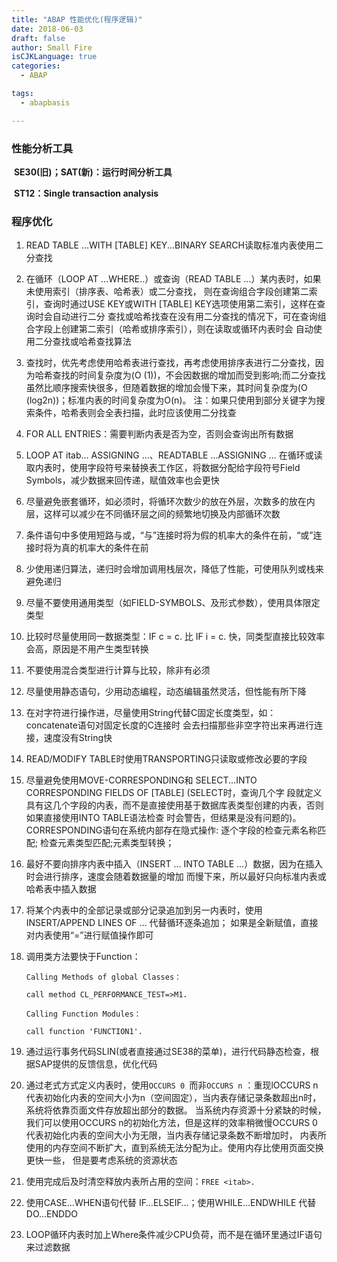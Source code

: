 ```yaml
---
title: "ABAP 性能优化(程序逻辑)"
date: 2018-06-03
draft: false
author: Small Fire
isCJKLanguage: true
categories: 
  - ABAP

tags: 
  - abapbasis

---
```


### 性能分析工具

​	**SE30(旧)；SAT(新)：运行时间分析工具**

​	**ST12：Single transaction analysis**

### 程序优化

  1. READ TABLE ...WITH [TABLE] KEY...BINARY SEARCH读取标准内表使用二分查找
 2. 在循环（LOOP AT ...WHERE..）或查询（READ TABLE ...）某内表时，如果未使用索引（排序表、哈希表）或二分查找，
 则在查询组合字段创建第二索引，查询时通过USE KEY或WITH [TABLE] KEY选项使用第二索引，这样在查询时会自动进行二分
 查找或哈希找查在没有用二分查找的情况下，可在查询组合字段上创建第二索引（哈希或排序索引），则在读取或循环内表时会
 自动使用二分查找或哈希查找算法
 3. 查找时，优先考虑使用哈希表进行查找，再考虑使用排序表进行二分查找，因为哈希查找的时间复杂度为(O (1))，不会因数据的增加而受到影响;而二分查找虽然比顺序搜索快很多，但随着数据的增加会慢下来，其时间复杂度为(O (log2n))；标准内表的时间复杂度为O(n)。
    注：如果只使用到部分关键字为搜索条件，哈希表则会全表扫描，此时应该使用二分找查

  4. FOR ALL ENTRIES：需要判断内表是否为空，否则会查询出所有数据
  5. LOOP AT itab... ASSIGNING ...、READTABLE ...ASSIGNING ... 在循环或读取内表时，使用字段符号来替换表工作区，将数据分配给字段符号Field Symbols，减少数据来回传递，赋值效率也会更快
  6. 尽量避免嵌套循环，如必须时，将循环次数少的放在外层，次数多的放在内层，这样可以减少在不同循环层之间的频繁地切换及内部循环次数
  7. 条件语句中多使用短路与或，“与”连接时将为假的机率大的条件在前，“或”连接时将为真的机率大的条件在前
  8. 少使用递归算法，递归时会增加调用栈层次，降低了性能，可使用队列或栈来避免递归
  9. 尽量不要使用通用类型（如FIELD-SYMBOLS、及形式参数），使用具体限定类型
  10. 比较时尽量使用同一数据类型：IF c = c. 比 IF i = c. 快，同类型直接比较效率会高，原因是不用产生类型转换

 11. 不要使用混合类型进行计算与比较，除非有必须

 12. 尽量使用静态语句，少用动态编程，动态编辑虽然灵活，但性能有所下降

 13. 在对字符进行操作进，尽量使用String代替C固定长度类型，如：concatenate语句对固定长度的C连接时
      会去扫描那些非空字符出来再进行连接，速度没有String快

 14. READ/MODIFY TABLE时使用TRANSPORTING只读取或修改必要的字段

 15. 尽量避免使用MOVE-CORRESPONDING和 SELECT...INTO CORRESPONDING FIELDS OF [TABLE] (SELECT时，查询几个字
      段就定义具有这几个字段的内表，而不是直接使用基于数据库表类型创建的内表，否则如果直接使用INTO TABLE语法检查
      时会警告，但结果是没有问题的)。
      CORRESPONDING语句在系统内部存在隐式操作: 逐个字段的检查元素名称匹配; 检查元素类型匹配;元素类型转换； 

 16. 最好不要向排序内表中插入（INSERT ... INTO TABLE ...）数据，因为在插入时会进行排序，速度会随着数据量的增加
      而慢下来，所以最好只向标准内表或哈希表中插入数据

 17. 将某个内表中的全部记录或部分记录追加到另一内表时，使用INSERT/APPEND LINES OF … 代替循环逐条追加；
      如果是全新赋值，直接对内表使用“=”进行赋值操作即可

 18. 调用类方法要快于Function：

      `Calling Methods of global Classes：`    

      `call method CL_PERFORMANCE_TEST=>M1.`

      `Calling Function Modules： `        

      `call function 'FUNCTION1'.`

 19. 通过运行事务代码SLIN(或者直接通过SE38的菜单)，进行代码静态检查，根据SAP提供的反馈信息，优化代码

 20. 通过老式方式定义内表时，使用`OCCURS 0 `而非`OCCURS n` ：重现lOCCURS n 代表初始化内表的空间大小为n（空间固定），当内表存储记录条数超出n时，系统将依靠页面文件存放超出部分的数据。 当系统内存资源十分紧缺的时候，我们可以使用OCCURS n的初始化方法，但是这样的效率稍微慢OCCURS 0 代表初始化内表的空间大小为无限，当内表存储记录条数不断增加时， 内表所使用的内存空间不断扩大，直到系统无法分配为止。使用内存比使用页面交换更快一些， 但是要考虑系统的资源状态

 21. 使用完成后及时清空释放内表所占用的空间：`FREE <itab>.`

 22. 使用CASE…WHEN语句代替 IF…ELSEIF…；使用WHILE…ENDWHILE 代替 DO…ENDDO

 23. LOOP循环内表时加上Where条件减少CPU负荷，而不是在循环里通过IF语句来过滤数据

